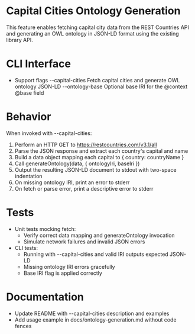 # Capital Cities Ontology Generation

This feature enables fetching capital city data from the REST Countries API and generating an OWL ontology in JSON-LD format using the existing library API.

# CLI Interface

- Support flags
  --capital-cities <ontologyIri>  Fetch capital cities and generate OWL ontology JSON-LD
  --ontology-base <IRI>          Optional base IRI for the @context @base field

# Behavior

When invoked with --capital-cities:
1. Perform an HTTP GET to https://restcountries.com/v3.1/all
2. Parse the JSON response and extract each country's capital and name
3. Build a data object mapping each capital to { country: countryName }
4. Call generateOntology(data, { ontologyIri, baseIri })
5. Output the resulting JSON-LD document to stdout with two-space indentation
6. On missing ontology IRI, print an error to stderr
7. On fetch or parse error, print a descriptive error to stderr

# Tests

- Unit tests mocking fetch:
  - Verify correct data mapping and generateOntology invocation
  - Simulate network failures and invalid JSON errors
- CLI tests:
  - Running with --capital-cities and valid IRI outputs expected JSON-LD
  - Missing ontology IRI errors gracefully
  - Base IRI flag is applied correctly

# Documentation

- Update README with --capital-cities description and examples
- Add usage example in docs/ontology-generation.md without code fences